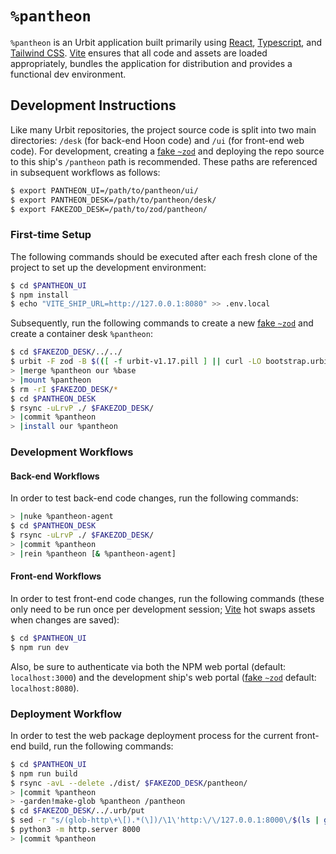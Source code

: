 # `%pantheon` #

`%pantheon` is an Urbit application built primarily using [React], [Typescript],
and [Tailwind CSS]. [Vite] ensures that all code and assets are loaded
appropriately, bundles the application for distribution and provides a
functional dev environment.

## Development Instructions ##

Like many Urbit repositories, the project source code is split into two main
directories: `/desk` (for back-end Hoon code) and `/ui` (for front-end web
code). For development, creating a [fake `~zod`][fakezod] and deploying the
repo source to this ship's `/pantheon` path is recommended. These paths are
referenced in subsequent workflows as follows:

```bash
$ export PANTHEON_UI=/path/to/pantheon/ui/
$ export PANTHEON_DESK=/path/to/pantheon/desk/
$ export FAKEZOD_DESK=/path/to/zod/pantheon/
```

### First-time Setup ###

The following commands should be executed after each fresh clone of the project
to set up the development environment:

```bash
$ cd $PANTHEON_UI
$ npm install
$ echo "VITE_SHIP_URL=http://127.0.0.1:8080" >> .env.local
```

Subsequently, run the following commands to create a new [fake `~zod`][fakezod]
and create a container desk `%pantheon`:

```bash
$ cd $FAKEZOD_DESK/../../
$ urbit -F zod -B $(([ -f urbit-v1.17.pill ] || curl -LO bootstrap.urbit.org/urbit-v1.17.pill) && echo "urbit-v1.17.pill")
> |merge %pantheon our %base
> |mount %pantheon
$ rm -rI $FAKEZOD_DESK/*
$ cd $PANTHEON_DESK
$ rsync -uLrvP ./ $FAKEZOD_DESK/
> |commit %pantheon
> |install our %pantheon
```

### Development Workflows ###

#### Back-end Workflows ####

In order to test back-end code changes, run the following commands:

```bash
> |nuke %pantheon-agent
$ cd $PANTHEON_DESK
$ rsync -uLrvP ./ $FAKEZOD_DESK/
> |commit %pantheon
> |rein %pantheon [& %pantheon-agent]
```

#### Front-end Workflows ####

In order to test front-end code changes, run the following commands
(these only need to be run once per development session; [Vite] hot swaps
assets when changes are saved):

```bash
$ cd $PANTHEON_UI
$ npm run dev
```

Also, be sure to authenticate via both the NPM web portal (default:
`localhost:3000`) and the development ship's web portal ([fake `~zod`][fakezod]
default: `localhost:8080`).

### Deployment Workflow ###

In order to test the web package deployment process for the current
front-end build, run the following commands:

```bash
$ cd $PANTHEON_UI
$ npm run build
$ rsync -avL --delete ./dist/ $FAKEZOD_DESK/pantheon/
> |commit %pantheon
> -garden!make-glob %pantheon /pantheon
$ cd $FAKEZOD_DESK/../.urb/put
$ sed -r "s/(glob-http\+\[).*(\])/\1\'http:\/\/127.0.0.1:8000\/$(ls | grep glob)\' $(ls | grep glob | sed -r 's/glob-(.*)\.glob/\1/g')\2/g" -i ../../pantheon/desk.docket-0
$ python3 -m http.server 8000
> |commit %pantheon
```


[sphinx]: https://github.com/arthyn/sphinx
[fakezod]: https://developers.urbit.org/guides/core/environment#development-ships
[react]: https://reactjs.org/
[typescript]: https://www.typescriptlang.org/
[tailwind css]: https://tailwindcss.com/
[vite]: https://vitejs.dev/
